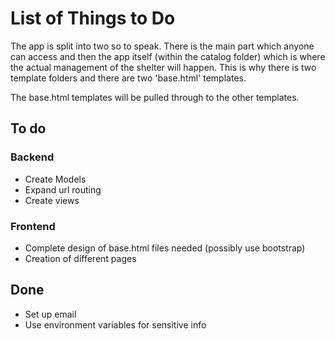 # List of Things to Do
The app is split into two so to speak. There is the main part which anyone can access and then the app itself (within the catalog folder) which is where the actual management of the shelter will happen.
This is why there is two template folders and there are two 'base.html' templates.

The base.html templates will be pulled through to the other templates.

## To do

### Backend

- Create Models
- Expand url routing
- Create views

### Frontend

- Complete design of base.html files needed (possibly use bootstrap)
- Creation of different pages

## Done

- Set up email
- Use environment variables for sensitive info
